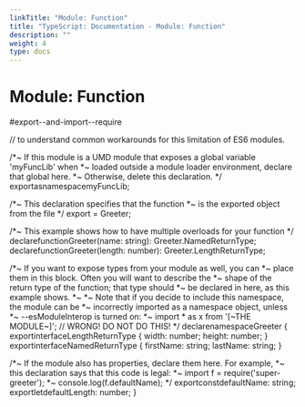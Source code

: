 ```yaml
---
linkTitle: "Module: Function"
title: "TypeScript: Documentation - Module: Function"
description: ""
weight: 4
type: docs
---
```


# Module: Function

#export--and-import--require

// to understand common workarounds for this limitation of ES6 modules.

/*~ If this module is a UMD module that exposes a global variable 'myFuncLib' when
 *~ loaded outside a module loader environment, declare that global here.
 *~ Otherwise, delete this declaration.
 */
exportasnamespacemyFuncLib;

/*~ This declaration specifies that the function
 *~ is the exported object from the file
 */
export = Greeter;

/*~ This example shows how to have multiple overloads for your function */
declarefunctionGreeter(name: string): Greeter.NamedReturnType;
declarefunctionGreeter(length: number): Greeter.LengthReturnType;

/*~ If you want to expose types from your module as well, you can
 *~ place them in this block. Often you will want to describe the
 *~ shape of the return type of the function; that type should
 *~ be declared in here, as this example shows.
 *~
 *~ Note that if you decide to include this namespace, the module can be
 *~ incorrectly imported as a namespace object, unless
 *~ --esModuleInterop is turned on:
 *~   import * as x from '[~THE MODULE~]'; // WRONG! DO NOT DO THIS!
 */
declarenamespaceGreeter {
exportinterfaceLengthReturnType {
width: number;
height: number;
  }
exportinterfaceNamedReturnType {
firstName: string;
lastName: string;
  }

/*~ If the module also has properties, declare them here. For example,
   *~ this declaration says that this code is legal:
   *~   import f = require('super-greeter');
   *~   console.log(f.defaultName);
   */
exportconstdefaultName: string;
exportletdefaultLength: number;
}
```
